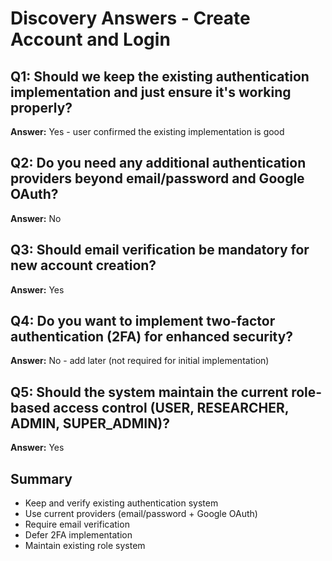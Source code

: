 # Discovery Answers - Create Account and Login

## Q1: Should we keep the existing authentication implementation and just ensure it's working properly?

**Answer:** Yes - user confirmed the existing implementation is good

## Q2: Do you need any additional authentication providers beyond email/password and Google OAuth?

**Answer:** No

## Q3: Should email verification be mandatory for new account creation?

**Answer:** Yes

## Q4: Do you want to implement two-factor authentication (2FA) for enhanced security?

**Answer:** No - add later (not required for initial implementation)

## Q5: Should the system maintain the current role-based access control (USER, RESEARCHER, ADMIN, SUPER_ADMIN)?

**Answer:** Yes

## Summary

- Keep and verify existing authentication system
- Use current providers (email/password + Google OAuth)
- Require email verification
- Defer 2FA implementation
- Maintain existing role system

